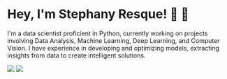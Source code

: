 # Hey, I'm Stephany Resque! :wave: :vulcan_salute:


I'm a data scientist proficient in Python, currently working on projects involving Data Analysis, Machine Learning, Deep Learning, and Computer Vision. I have experience in developing and optimizing models, extracting insights from data to create intelligent solutions.


<div style="display: inline-block"> 
  <a href="https://www.linkedin.com/in/stephanyresque/" target="_blank"><img src="https://img.shields.io/badge/-LinkedIn-%230077B5?style=for-the-badge&logo=linkedin&logoColor=white" target="_blank"></a>  
  <a href = "mailto:resquestephany[at]gmail.com"><img src="https://img.shields.io/badge/Gmail-D14836?style=for-the-badge&logo=gmail&logoColor=white" target="_blank"></a>
</div>
